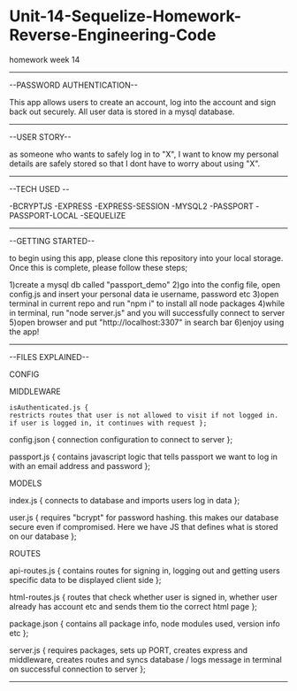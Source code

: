 # Unit-14-Sequelize-Homework-Reverse-Engineering-Code
homework week 14

------------------------------------------------------------------------------------------------------------------------------

--PASSWORD AUTHENTICATION--

This app allows users to create an account, log into the account and sign back out securely. All user data is stored in a mysql
database.

------------------------------------------------------------------------------------------------------------------------------

--USER STORY--

as someone who wants to safely log in to "X", I want to know my personal details are safely stored so that I dont have to worry
about using "X".

------------------------------------------------------------------------------------------------------------------------------

--TECH USED --

-BCRYPTJS
-EXPRESS
-EXPRESS-SESSION
-MYSQL2
-PASSPORT
-PASSPORT-LOCAL
-SEQUELIZE

------------------------------------------------------------------------------------------------------------------------------

--GETTING STARTED--

to begin using this app, please clone this repository into your local storage. Once this is complete, please follow these steps;

1)create a mysql db called "passport_demo"
2)go into the config file, open config.js and insert your personal data ie username, password etc
3)open terminal in current repo and run "npm i" to install all node packages
4)while in terminal, run "node server.js" and you will successfully connect to server
5)open browser and put "http://localhost:3307" in search bar
6)enjoy using the app!

------------------------------------------------------------------------------------------------------------------------------

--FILES EXPLAINED--

CONFIG

  MIDDLEWARE
  
    isAuthenticated.js { 
    restricts routes that user is not allowed to visit if not logged in. if user is logged in, it continues with request };
    
  config.json {
  connection configuration to connect to server };
  
  passport.js {
  contains javascript logic that tells passport we want to log in with an email address and password };
 
MODELS

  index.js {
  connects to database and imports users log in data };
  
  user.js {
  requires "bcrypt" for password hashing. this makes our database secure even if compromised. Here we have JS that defines what is stored on our database };
  
ROUTES

  api-routes.js { 
  contains routes for signing in, logging out and getting users specific data to be displayed client side };
  
  html-routes.js {
  routes that check whether user is signed in, whether user already has account etc and sends them tio the correct html page };
  
package.json {
contains all package info, node modules used, version info etc };

server.js {
requires packages, sets up PORT, creates express and middleware, creates routes and syncs database / logs message in terminal on successful connection to server };

------------------------------------------------------------------------------------------------------------------------------
  
 
    
